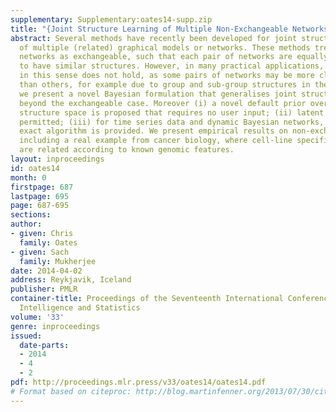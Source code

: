 ```yaml
---
supplementary: Supplementary:oates14-supp.zip
title: "{Joint Structure Learning of Multiple Non-Exchangeable Networks}"
abstract: Several methods have recently been developed for joint structure learning
  of multiple (related) graphical models or networks. These methods treat individual
  networks as exchangeable, such that each pair of networks are equally encouraged
  to have similar structures. However, in many practical applications, exchangeability
  in this sense does not hold, as some pairs of networks may be more closely related
  than others, for example due to group and sub-group structures in the data. Here
  we present a novel Bayesian formulation that generalises joint structure learning
  beyond the exchangeable case. Moreover (i) a novel default prior over the joint
  structure space is proposed that requires no user input; (ii) latent networks are
  permitted; (iii) for time series data and dynamic Bayesian networks, an efficient,
  exact algorithm is provided. We present empirical results on non-exchangeable populations,
  including a real example from cancer biology, where cell-line specific networks
  are related according to known genomic features.
layout: inproceedings
id: oates14
month: 0
firstpage: 687
lastpage: 695
page: 687-695
sections: 
author:
- given: Chris
  family: Oates
- given: Sach
  family: Mukherjee
date: 2014-04-02
address: Reykjavik, Iceland
publisher: PMLR
container-title: Proceedings of the Seventeenth International Conference on Artificial
  Intelligence and Statistics
volume: '33'
genre: inproceedings
issued:
  date-parts:
  - 2014
  - 4
  - 2
pdf: http://proceedings.mlr.press/v33/oates14/oates14.pdf
# Format based on citeproc: http://blog.martinfenner.org/2013/07/30/citeproc-yaml-for-bibliographies/
---
```

